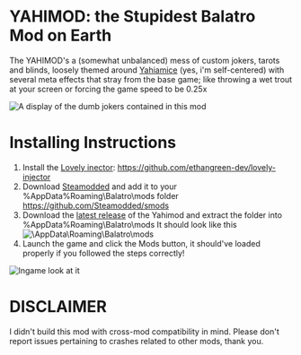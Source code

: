 # YAHIMOD: the Stupidest Balatro Mod on Earth
The YAHIMOD's a (somewhat unbalanced) mess of custom jokers, tarots and blinds, loosely themed around [Yahiamice](https://www.youtube.com/@YahiamiceLIVE) (yes, i'm self-centered) with several meta effects that stray from the base game; like throwing a wet trout at your screen or forcing the game speed to be 0.25x

![A display of the dumb jokers contained in this mod](https://i.imgur.com/G9Hvo78.png)

# Installing Instructions
1) Install the [Lovely inector](https://github.com/ethangreen-dev/lovely-injector): https://github.com/ethangreen-dev/lovely-injector
2) Download [Steamodded](https://github.com/Steamodded/smods) and add it to your %AppData%Roaming\Balatro\mods folder https://github.com/Steamodded/smods
3) Download the [latest release](https://github.com/Yahiamice/yahimod-balatro/releases) of the Yahimod and extract the folder into %AppData%Roaming\Balatro\mods
   It should look like this
   ![\AppData\Roaming\Balatro\mods](https://i.imgur.com/WaVn9Jd.png)
4) Launch the game and click the Mods button, it should've loaded properly if you followed the steps correctly!

 ![Ingame look at it](https://i.imgur.com/cJKqefE.png)

 # DISCLAIMER
   I didn't build this mod with cross-mod compatibility in mind. Please don't report issues pertaining to crashes related to other mods, thank you.
